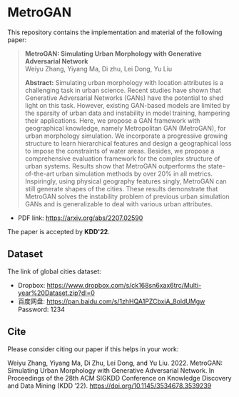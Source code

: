 # MetroGAN
This repository contains the implementation and material of the following paper:

>**MetroGAN: Simulating Urban Morphology with Generative Adversarial Network**   
Weiyu Zhang, Yiyang Ma, Di zhu, Lei Dong, Yu Liu  
>  
>**Abstract:** Simulating urban morphology with location attributes is a challenging task in urban science. Recent studies have shown that Generative Adversarial Networks (GANs) have the potential to shed light on this task. However, existing GAN-based models are limited by the sparsity of urban data and instability in model training, hampering their applications. Here, we propose a GAN framework with geographical knowledge, namely Metropolitan GAN (MetroGAN), for urban morphology simulation. We incorporate a progressive growing structure to learn hierarchical features and design a geographical loss to impose the constraints of water areas. Besides, we propose a comprehensive evaluation framework for the complex structure of urban systems. Results show that MetroGAN outperforms the state-of-the-art urban simulation methods by over 20% in all metrics. Inspiringly, using physical geography features singly, MetroGAN can still generate shapes of the cities. These results demonstrate that MetroGAN solves the instability problem of previous urban simulation GANs and is generalizable to deal with various urban attributes.

- PDF link: https://arxiv.org/abs/2207.02590

The paper is accepted by **KDD'22**.
## Dataset
The link of global cities dataset: 
- Dropbox: https://www.dropbox.com/s/ck168sn6xax6trc/Multi-year%20Dataset.zip?dl=0 
- 百度网盘: https://pan.baidu.com/s/1zhHQA1PZCbxiA_8oldUMgw  Password: 1234

## Cite
Please consider citing our paper if this helps in your work:

Weiyu Zhang, Yiyang Ma, Di Zhu, Lei Dong, and Yu Liu. 2022. MetroGAN: Simulating Urban Morphology with Generative Adversarial Network. In Proceedings of the 28th ACM SIGKDD Conference on Knowledge Discovery and Data Mining (KDD ’22). https://doi.org/10.1145/3534678.3539239
